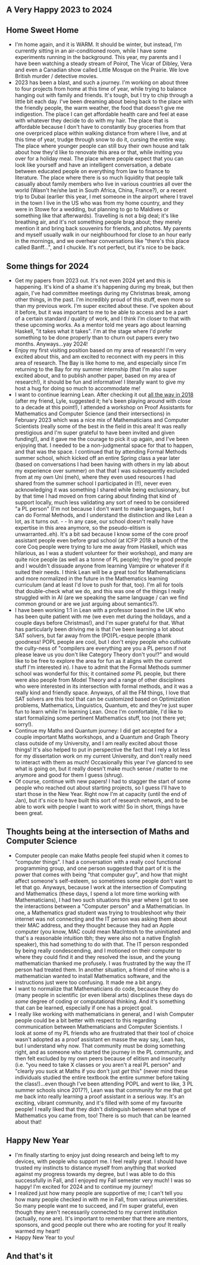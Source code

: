 ## A Very Happy 2023 to 2024

## Home Sweet Home
- I'm home again, and it is WARM. It should be winter, but instead, I'm currently sitting in an air-conditioned room, while I have some experiments running
in the background. This year, my parents and I have been watching a steady stream of Poirot, The Vicar of Dibley, Vera 
and even a Canadian show called Little Mosque on the Prairie. We love British murder / detective movies.
- 2023 has been a blast, and such a journey. I'm working on about three to four projects from home at this
time of year, while trying to balance hanging out with family and friends. It's tough, but I try to chip through a little
bit each day. I've been dreaming about being back to the place with the friendly people, the warm weather, the
food that doesn't give me indigestion. The place I can get affordable health care and feel at ease with whatever
they decide to do with my hair. The place that is affordable because I don't have to constantly buy groceries from
that one overpriced place within walking distance from where I live, and at this time of year, trudge through snow
to do it, cursing the entire way. The place where younger people can still buy their own house and
talk about how they'd like to renovate this area or that, while inviting you over for a holiday meal.
The place where people expect that you can look like yourself and have an intelligent conversation, a debate between educated
people on everything from law to finance to literature. The place where there is so much liquidity that people talk casually
about family members who live in various countries all over the world (Wasn't he/she last in South Africa,
China, France?), or a recent trip to Dubai (earlier this year, I met someone in the airport where I travel in the town I live in the US who was from my home country, and they were in Stowe for a wedding, but planning to go to Maldives or something like that afterwards). Travelling is not a big deal; it's like breathing air, and it's not something people brag about; they merely mention it and bring back souvenirs for friends, and photos.
My parents and myself usually walk in our neighbourhood for close to an hour early in the mornings, and we overhear conversations like "there's
this place called Banff...", and I chuckle.
It's not perfect, but it's nice to be back.

## Some things for 2024
- Get my papers from 2023 out. It's not even 2024 yet and this is happening. It's kind of a shame it's happening during
my break, but then again, I've had committee meetings during my Christmas break, among other things, in the past. I'm incredibly
proud of this stuff, even more so than my previous work. I'm super excited about these. I've spoken about it
before, but it was important to me to be able to access and be a part of a certain standard / quality of work,
and I think I'm closer to that with these upcoming works. As a mentor told me years ago about learning Haskell,
"it takes what it takes". I'm at the stage where I'd prefer something to be done properly than to churn out papers
every two months. Anyways...yay 2024!
- Enjoy my first visiting position based on my area of research! I'm very excited about this, and am excited to reconnect with my peers in this
area of research. The Bay is like home to me, and especially since I'm returning to the Bay for my summer internship (that
I'm also super excited about, and to publish another paper, based on my area of research!), it should
be fun and informative! I literally want to give my host a hug for doing so much to accommodate me!
- I want to continue learning Lean. After checking it out [all the way in 2018](https://kammitama5.github.io/Tuesday-February-27th/) (after my friend, Lyle, suggested it; he's been playing around with close to a decade at this point!), I attended a workshop on Proof Assistants for Mathematics and Computer Science (and their intersections) in February 2023 which was a nice
mix of Mathematicians and Computer Scientists (really some of the best in the field in this area! It was really prestigious and I'm super grateful to have been invited and given funding!), and it gave me the courage to pick it up again, and I've been enjoying that. I needed to be a non-judgmental space for that to happen, and that was the space. I continued that by attending Formal Methods summer school, which kicked off an entire Spring class a year later (based on conversations I had been having with others in my lab about my experience over summer) on that that I was subsequently excluded from at my own Uni (meh), where they even used resources I had shared from the summer school I participated in (!!), never even acknowledging it was something I shared while being exclusionary, but by that time I had moved on from caring about finding that kind of support locally, much less validating any sort of need to be considered "a PL person" (I'm not because I don't want to make languages, but I can do Formal Methods, and I understand the distinction and like Lean a lot, as it turns out. - - In any case, our school doesn't really have expertise in this area anymore, so the pseudo-elitism is unwarranted..eh). It's a bit sad because I know some of the core proof assistant people even before grad school (at ICFP 2018 a bunch of the core Coq people were trying to lure me away from Haskell, which was hilarious, as I was a student volunteer for their workshop), and many are quite nice people (as well as a tonne of PL people); they're good people and I wouldn't dissuade anyone from learning Vampire or whatever if it suited their needs. I think Lean will be a great tool for Mathematicians and more normalized in the future in the Mathematics learning curriculum (and at least I'd love to push for that, too). I'm all for tools that double-check what we do, and this was one of the things I really struggled with in AI (are we speaking the same language / can we find common ground or are we just arguing about semantics?).
- I have been working 1:1 in Lean with a professor based in the UK who has been quite patient with me (we even met during the holidays, and a couple days before Christmas!), and I'm super grateful for that. What has particularly been driving me is that I've been learning a lot about SAT solvers, but far away from the (PO)PL-esque people (thank goodness! POPL people are cool, but I don't enjoy people who cultivate the culty-ness of "compilers are everything are you a PL person if not please leave us you don't like Category Theory don't you!?" and would like to be free to explore the area for fun as it aligns with the current stuff I'm interested in). I have to admit that the Formal Methods summer school was wonderful for this; it contained *some* PL people, but there were also people from Model Theory and a range of other disciplines who were interested in its intersection with formal methods, and it was a really kind and friendly space. Anyways, of all the FM things, I love that SAT solvers are this tool that can be customized based on Optimization problems, Mathematics, Linguistics, Quantum, etc and they're just super fun to learn while I'm learning Lean. Once I'm comfortable, I'd like to start formalizing some pertinent Mathematics stuff, too (not there yet; sorry!).
- Continue my Maths and Quantum journey: I did get accepted for a couple important Maths workshops, and a Quantum and
Graph Theory class outside of my University, and I am really excited about those things! It's also helped to put in perspective the fact that
I rely a lot less for my dissertation work on my current University, and don't really need to interact with them as much!
Occasionally this year I've glanced to see what is going on, but it really doesn't make much sense / matter to me anymore and
good for them I guess (shrug).
- Of course, continue with new papers! I had to stagger the start of some people who reached out about starting projects,
so I guess I'll have to start those in the New Year. Right now I'm at capacity (until the end of Jan), but it's nice to have built this sort of
research network, and to be able to work with people I want to work with! So in short, things have been great.

## Thoughts being at the intersection of Maths and Computer Science
- Computer people can make Maths people feel stupid when it comes to "computer things". I had a conversation with a really cool functional programming group, and one person suggested that part of it is the power that comes with being "that computer guy", and how that might affect someone's self-esteem, so sometimes some people don't want to let that go. Anyways, because I work at the intersection of Computing and Mathematics (these days, I spend a lot more time working with Mathematicians), I had two such situations this year where I got to see the interactions between a "Computer person" and a Mathematician. In one, a Mathematics grad student was trying to troubleshoot why their internet was not connecting and the IT person was asking them about their MAC address, and they thought because they had an Apple computer (you know, MAC could mean MacIntosh to the uninitiated and that's a reasonable intuition tbh; they were also not a native English speaker), this had something to do with that. The IT person responded by being really condescending, and I motioned on their computer to where they could find it and they resolved the issue, and the young mathematician thanked me profusely. I was frustrated by the way the IT person had treated them. In another situation, a friend of mine who is a mathematician wanted to install Mathematics software, and the instructions just were too confusing. It made me a bit angry.
- I want to normalize that Mathematicians do code, because they do (many people in scientific (or even liberal arts) disciplines these days do *some* degree of coding or computational thinking. And it's something that can be learned, especially if one has a project goal.
- I really like working with mathematicians in general, and I wish Computer people could be a bit better with respect to this regarding communication between Mathematicians and Computer Scientists. I look at some of my PL friends who are frustrated that their tool of choice wasn't adopted as a proof assistant en masse the way say, Lean has, but I understand why now. That community must be doing something right, and as someone who started the journey in the PL community, and then felt excluded by my own peers because of elitism and insecurity (i.e. "you need to take X classes or you aren't a real PL person" and "clearly you suck at Maths if you don't just *get* this" (never mind these individuals studied the entire textbook the entire summer before taking the class!)...even though I've been attending POPL and went to like, 3 PL summer schools since 2017?), Lean was that community for me that got me back into really learning a proof assistant in a serious way. It's an exciting, vibrant community, and it's filled with some of my favourite people! I really liked that they didn't distinguish between what type of Mathematics you came from, too! There is so much that can be learned about that!

## Happy New Year
- I'm finally starting to enjoy just doing research and being left to my devices, with people
who support me. I feel really great. I should have trusted my instincts to distance myself
from anything that worked against my progress towards my degree, but I was able to do this
successfully in Fall, and I enjoyed my Fall semester very much! I was so happy! I'm excited for 2024 and to continue
my journey!
- I realized just how many people are supportive of me; I can't tell you how many people checked in with me in Fall,
from various universities. So many people want me to succeed, and I'm super grateful, even though they aren't necessarily
connected to my current institution (actually, none are). It's important to remember that there are mentors, sponsors, and good people out there
who are rooting for you! It really warmed my heart!
- Happy New Year to you!

## And that's it




